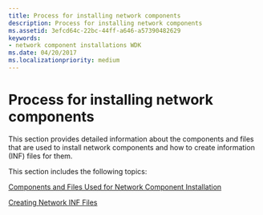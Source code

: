 ```yaml
---
title: Process for installing network components
description: Process for installing network components
ms.assetid: 3efcd64c-22bc-44ff-a646-a57390482629
keywords:
- network component installations WDK
ms.date: 04/20/2017
ms.localizationpriority: medium
---
```


# Process for installing network components





This section provides detailed information about the components and files that are used to install network components and how to create information (INF) files for them.

This section includes the following topics:

[Components and Files Used for Network Component Installation](components-and-files-used-for-network-component-installation.md)

[Creating Network INF Files](creating-network-inf-files.md)

 

 






